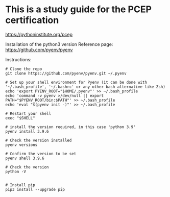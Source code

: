 # This is a study guide for the PCEP certification
https://pythoninstitute.org/pcep



Installation of the python3 version
Reference page: https://github.com/pyenv/pyenv

Instructions:
```
# Clone the repo
git clone https://github.com/pyenv/pyenv.git ~/.pyenv

# Set up your shell environment for Pyenv (it can be done with '~/.bash_profile', '~/.bashrc' or any other bash alternative like Zsh)
echo 'export PYENV_ROOT="$HOME/.pyenv"' >> ~/.bash_profile
echo 'command -v pyenv >/dev/null || export PATH="$PYENV_ROOT/bin:$PATH"' >> ~/.bash_profile
echo 'eval "$(pyenv init -)"' >> ~/.bash_profile

# Restart your shell
exec "$SHELL"

# install the version required, in this case 'python 3.9'
pyenv install 3.9.6

# Check the version installed
pyenv versions

# Confirm the version to be set
pyenv shell 3.9.6

# Check the version
python -V


# Install pip
pip3 install --upgrade pip

```



